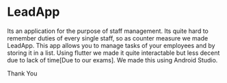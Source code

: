 # LeadApp
Its an application for the purpose of staff management. Its quite hard to remember duties of every single staff, so as counter measure we made LeadApp. This app allows you to manage tasks of your employees and by storing it in a list. Using flutter  we made it quite interactable but less decent due to lack of time[Due to our exams]. 
We made this using Android Studio.

Thank You
